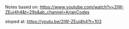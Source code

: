 

Notes based on:
https://www.youtube.com/watch?v=2IW-ZEui4h4&t=29s&ab_channel=ArjanCodes


stoped at: https://youtu.be/2IW-ZEui4h4?t=103 






